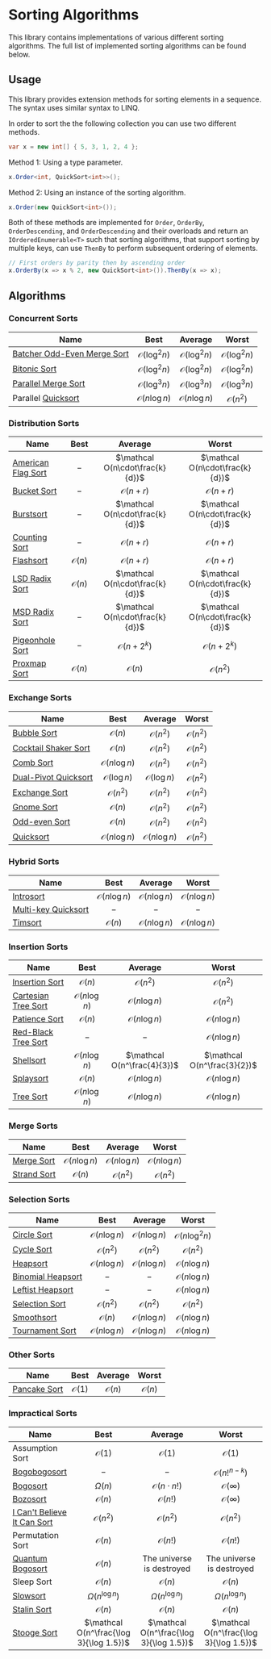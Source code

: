 # Sorting Algorithms
This library contains implementations of various different sorting algorithms.
The full list of implemented sorting algorithms can be found below.

## Usage
This library provides extension methods for sorting elements in a sequence. The syntax uses similar syntax to LINQ.

In order to sort the the following collection you can use two different methods.
```csharp
var x = new int[] { 5, 3, 1, 2, 4 };
```

Method 1: Using a type parameter.
```csharp
x.Order<int, QuickSort<int>>();
```

Method 2: Using an instance of the sorting algorithm.
```csharp
x.Order(new QuickSort<int>());
```

Both of these methods are implemented for `Order`, `OrderBy`, `OrderDescending`, and `OrderDescending` and their
overloads and return an `IOrderedEnumerable<T>` such that sorting algorithms, that support sorting by multiple keys,
can use `ThenBy` to perform subsequent ordering of elements.
```csharp
// First orders by parity then by ascending order
x.OrderBy(x => x % 2, new QuickSort<int>()).ThenBy(x => x);
```

## Algorithms
### Concurrent Sorts
| Name                                                                                             |          Best          |        Average         |         Worst          |
|--------------------------------------------------------------------------------------------------|:----------------------:|:----------------------:|:----------------------:|
| [Batcher Odd-Even Merge Sort](https://en.wikipedia.org/wiki/Batcher_odd%E2%80%93even_mergesort)  | $\mathcal O(\log^2 n)$ | $\mathcal O(\log^2 n)$ | $\mathcal O(\log^2 n)$ |
| [Bitonic Sort](https://en.wikipedia.org/wiki/Bitonic_sorter)                                     | $\mathcal O(\log^2 n)$ | $\mathcal O(\log^2 n)$ | $\mathcal O(\log^2 n)$ |
| [Parallel Merge Sort](https://en.wikipedia.org/wiki/Merge_sort#Merge_sort_with_parallel_merging) | $\mathcal O(\log^3 n)$ | $\mathcal O(\log^3 n)$ | $\mathcal O(\log^3 n)$ |
| Parallel [Quicksort](https://en.wikipedia.org/wiki/Quicksort)                                    | $\mathcal O(n\log n)$  | $\mathcal O(n\log n)$  |   $\mathcal O(n^2)$    |

### Distribution Sorts
| Name                                                                                           |      Best       |             Average             |              Worst              |
|------------------------------------------------------------------------------------------------|:---------------:|:-------------------------------:|:-------------------------------:|
| [American Flag Sort](https://en.wikipedia.org/wiki/American_flag_sort)                         |       $-$       | $\mathcal O(n\cdot\frac{k}{d})$ | $\mathcal O(n\cdot\frac{k}{d})$ |
| [Bucket Sort](https://en.wikipedia.org/wiki/Bucket_sort)                                       |       $-$       |       $\mathcal O(n + r)$       |       $\mathcal O(n + r)$       |
| [Burstsort](https://en.wikipedia.org/wiki/Burstsort)                                           |       $-$       | $\mathcal O(n\cdot\frac{k}{d})$ | $\mathcal O(n\cdot\frac{k}{d})$ |
| [Counting Sort](https://en.wikipedia.org/wiki/Counting_sort)                                   |       $-$       |       $\mathcal O(n + r)$       |       $\mathcal O(n + r)$       |
| [Flashsort](https://en.wikipedia.org/wiki/Flashsort)                                           | $\mathcal O(n)$ |       $\mathcal O(n + r)$       |       $\mathcal O(n + r)$       |
| [LSD Radix Sort](https://en.wikipedia.org/wiki/Radix_sort#Least_significant_digit_radix_sorts) | $\mathcal O(n)$ | $\mathcal O(n\cdot\frac{k}{d})$ | $\mathcal O(n\cdot\frac{k}{d})$ |
| [MSD Radix Sort](https://en.wikipedia.org/wiki/Radix_sort#Most_significant_digit_radix_sorts)  |       $-$       | $\mathcal O(n\cdot\frac{k}{d})$ | $\mathcal O(n\cdot\frac{k}{d})$ |
| [Pigeonhole Sort](https://en.wikipedia.org/wiki/Pigeonhole_sort)                               |       $-$       |      $\mathcal O(n + 2^k)$      |      $\mathcal O(n + 2^k)$      |
| [Proxmap Sort](https://en.wikipedia.org/wiki/Proxmap_sort)                                     | $\mathcal O(n)$ |         $\mathcal O(n)$         |        $\mathcal O(n^2)$        |

### Exchange Sorts
| Name                                                                           |         Best          |        Average        |       Worst       |
|--------------------------------------------------------------------------------|:---------------------:|:---------------------:|:-----------------:|
| [Bubble Sort](https://en.wikipedia.org/wiki/Bubble_sort)                       |    $\mathcal O(n)$    |   $\mathcal O(n^2)$   | $\mathcal O(n^2)$ |
| [Cocktail Shaker Sort](https://en.wikipedia.org/wiki/Cocktail_shaker_sort)     |    $\mathcal O(n)$    |   $\mathcal O(n^2)$   | $\mathcal O(n^2)$ |
| [Comb Sort](https://en.wikipedia.org/wiki/Comb_sort)                           | $\mathcal O(n\log n)$ |   $\mathcal O(n^2)$   | $\mathcal O(n^2)$ |
| [Dual-Pivot Quicksort](https://arxiv.org/abs/1503.08498)                       | $\mathcal O(\log n)$  | $\mathcal O(\log n)$  | $\mathcal O(n^2)$ |
| [Exchange Sort](https://en.wikipedia.org/wiki/Sorting_algorithm#Exchange_sort) |   $\mathcal O(n^2)$   |   $\mathcal O(n^2)$   | $\mathcal O(n^2)$ |
| [Gnome Sort](https://en.wikipedia.org/wiki/Gnome_sort)                         |    $\mathcal O(n)$    |   $\mathcal O(n^2)$   | $\mathcal O(n^2)$ |
| [Odd-even Sort](https://en.wikipedia.org/wiki/Odd%E2%80%93even_sort)           |    $\mathcal O(n)$    |   $\mathcal O(n^2)$   | $\mathcal O(n^2)$ |
| [Quicksort](https://en.wikipedia.org/wiki/Quicksort)                           | $\mathcal O(n\log n)$ | $\mathcal O(n\log n)$ | $\mathcal O(n^2)$ |

### Hybrid Sorts
| Name                                                                     |         Best          |        Average        |         Worst         |
|--------------------------------------------------------------------------|:---------------------:|:---------------------:|:---------------------:|
| [Introsort](https://en.wikipedia.org/wiki/Introsort)                     | $\mathcal O(n\log n)$ | $\mathcal O(n\log n)$ | $\mathcal O(n\log n)$ |
| [Multi-key Quicksort](https://en.wikipedia.org/wiki/Multi-key_quicksort) |          $-$          |          $-$          |          $-$          |
| [Timsort](https://en.wikipedia.org/wiki/Timsort)                         |    $\mathcal O(n)$    | $\mathcal O(n\log n)$ | $\mathcal O(n\log n)$ |

### Insertion Sorts
| Name                                                                           |         Best          |           Average           |            Worst            |
|--------------------------------------------------------------------------------|:---------------------:|:---------------------------:|:---------------------------:|
| [Insertion Sort](https://en.wikipedia.org/wiki/Insertion_sort)                 |    $\mathcal O(n)$    |      $\mathcal O(n^2)$      |      $\mathcal O(n^2)$      |
| [Cartesian Tree Sort](https://en.wikipedia.org/wiki/Cartesian_tree#In_sorting) | $\mathcal O(n\log n)$ |    $\mathcal O(n\log n)$    |      $\mathcal O(n^2)$      |
| [Patience Sort](https://en.wikipedia.org/wiki/Patience_sorting)                |    $\mathcal O(n)$    |    $\mathcal O(n\log n)$    |    $\mathcal O(n\log n)$    |
| [Red-Black Tree Sort](https://en.wikipedia.org/wiki/Red%E2%80%93black_tree)    |          $-$          |             $-$             |    $\mathcal O(n\log n)$    |
| [Shellsort](https://en.wikipedia.org/wiki/Shellsort)                           | $\mathcal O(n\log n)$ | $\mathcal O(n^\frac{4}{3})$ | $\mathcal O(n^\frac{3}{2})$ |
| [Splaysort](https://en.wikipedia.org/wiki/Splaysort)                           |    $\mathcal O(n)$    |    $\mathcal O(n\log n)$    |    $\mathcal O(n\log n)$    |
| [Tree Sort](https://en.wikipedia.org/wiki/Tree_sort)                           | $\mathcal O(n\log n)$ |    $\mathcal O(n\log n)$    |    $\mathcal O(n\log n)$    |

### Merge Sorts
| Name                                                     |         Best          |        Average        |         Worst         |
|----------------------------------------------------------|:---------------------:|:---------------------:|:---------------------:|
| [Merge Sort](https://en.wikipedia.org/wiki/Merge_sort)   | $\mathcal O(n\log n)$ | $\mathcal O(n\log n)$ | $\mathcal O(n\log n)$ |
| [Strand Sort](https://en.wikipedia.org/wiki/Strand_sort) |    $\mathcal O(n)$    |   $\mathcal O(n^2)$   |   $\mathcal O(n^2)$   |

### Selection Sorts
| Name                                                                   |         Best          |        Average        |          Worst          |
|------------------------------------------------------------------------|:---------------------:|:---------------------:|:-----------------------:|
| [Circle Sort](https://sourceforge.net/p/forth-4th/wiki/Circle%20sort/) | $\mathcal O(n\log n)$ | $\mathcal O(n\log n)$ | $\mathcal O(n\log^2 n)$ |
| [Cycle Sort](https://en.wikipedia.org/wiki/Cycle_sort)                 |   $\mathcal O(n^2)$   |   $\mathcal O(n^2)$   |    $\mathcal O(n^2)$    |
| [Heapsort](https://en.wikipedia.org/wiki/Heapsort)                     | $\mathcal O(n\log n)$ | $\mathcal O(n\log n)$ |  $\mathcal O(n\log n)$  |
| [Binomial Heapsort](https://en.wikipedia.org/wiki/Binomial_heap)       |          $-$          |          $-$          |  $\mathcal O(n\log n)$  |
| [Leftist Heapsort](https://en.wikipedia.org/wiki/Leftist_tree)         |          $-$          |          $-$          |  $\mathcal O(n\log n)$  |
| [Selection Sort](https://en.wikipedia.org/wiki/Selection_sort)         |   $\mathcal O(n^2)$   |   $\mathcal O(n^2)$   |    $\mathcal O(n^2)$    |
| [Smoothsort](https://en.wikipedia.org/wiki/Smoothsort)                 |    $\mathcal O(n)$    | $\mathcal O(n\log n)$ |  $\mathcal O(n\log n)$  |
| [Tournament Sort](https://en.wikipedia.org/wiki/Tournament_sort)       | $\mathcal O(n\log n)$ | $\mathcal O(n\log n)$ |  $\mathcal O(n\log n)$  |

### Other Sorts
| Name                                                          |      Best       |     Average     |      Worst      |
|---------------------------------------------------------------|:---------------:|:---------------:|:---------------:|
| [Pancake Sort](https://en.wikipedia.org/wiki/Pancake_sorting) | $\mathcal O(1)$ | $\mathcal O(n)$ | $\mathcal O(n)$ |

### Impractical Sorts
| Name                                                                          |                  Best                   |                 Average                 |                  Worst                  |
|-------------------------------------------------------------------------------|:---------------------------------------:|:---------------------------------------:|:---------------------------------------:|
| Assumption Sort                                                               |             $\mathcal O(1)$             |             $\mathcal O(1)$             |             $\mathcal O(1)$             |
| [Bogobogosort](https://www.dangermouse.net/esoteric/bogobogosort.html)        |                   $-$                   |                   $-$                   |         $\mathcal O(n!^{n-k})$          |
| [Bogosort](https://en.wikipedia.org/wiki/Bogosort)                            |               $\Omega(n)$               |         $\mathcal O(n\cdot n!)$         |          $\mathcal O(\infty)$           |
| [Bozosort](https://en.wikipedia.org/wiki/Bogosort#Related_algorithms)         |             $\mathcal O(n)$             |            $\mathcal O(n!)$             |          $\mathcal O(\infty)$           |
| [I Can't Believe It Can Sort](https://arxiv.org/abs/2110.01111)               |            $\mathcal O(n^2)$            |            $\mathcal O(n^2)$            |            $\mathcal O(n^2)$            |
| Permutation Sort                                                              |             $\mathcal O(n)$             |            $\mathcal O(n!)$             |            $\mathcal O(n!)$             |
| [Quantum Bogosort](https://en.wikipedia.org/wiki/Bogosort#Related_algorithms) |             $\mathcal O(n)$             |        The universe is destroyed        |        The universe is destroyed        |
| Sleep Sort                                                                    |             $\mathcal O(n)$             |             $\mathcal O(n)$             |             $\mathcal O(n)$             |
| [Slowsort](https://en.wikipedia.org/wiki/Slowsort)                            |          $\Omega(n^{\log n})$           |          $\Omega(n^{\log n})$           |          $\Omega(n^{\log n})$           |
| [Stalin Sort](https://github.com/gustavo-depaula/stalin-sort)                 |             $\mathcal O(n)$             |             $\mathcal O(n)$             |             $\mathcal O(n)$             |
| [Stooge Sort](https://en.wikipedia.org/wiki/Stooge_sort)                      | $\mathcal O(n^\frac{\log 3}{\log 1.5})$ | $\mathcal O(n^\frac{\log 3}{\log 1.5})$ | $\mathcal O(n^\frac{\log 3}{\log 1.5})$ |
